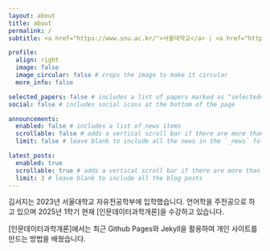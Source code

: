 ```yaml
---
layout: about
title: about
permalink: /
subtitle: <a href="https://www.snu.ac.kr/">서울대학교</a> | <a href="https://cls.snu.ac.kr/">자유전공학부</a> | <a href="https://linguist.snu.ac.kr/">언어학과</a>

profile:
  align: right
  image: false
  image_circular: false # crops the image to make it circular
  more_info: false

selected_papers: false # includes a list of papers marked as "selected={true}"
social: false # includes social icons at the bottom of the page

announcements:
  enabled: false # includes a list of news items
  scrollable: false # adds a vertical scroll bar if there are more than 3 news items
  limit: false # leave blank to include all the news in the `_news` folder

latest_posts:
  enabled: true
  scrollable: true # adds a vertical scroll bar if there are more than 3 new posts items
  limit: 3 # leave blank to include all the blog posts
---
```


김서지는 2023년 서울대학교 자유전공학부에 입학했습니다. 언어학을 주전공으로 하고 있으며 2025년 1학기 현재 [인문데이터과학개론]을 수강하고 있습니다.

[인문데이터과학개론]에서는 최근 Github Pages와 Jekyll을 활용하여 개인 사이트를 만드는 방법을 배웠습니다.
